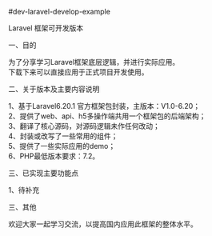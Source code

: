 
#dev-laravel-develop-example

Laravel 框架可开发版本

一、目的

为了分享学习Laravel框架底层逻辑，并进行实际应用。<br/>
下载下来可以直接应用于正式项目开发使用。

二、关于版本及主要内容说明

1、基于Laravel6.20.1 官方框架包封装，主版本：V1.0-6.20；<br/>
2、提供了web、api、h5多操作端共用一个框架包的后端架构；<br/>
3、翻译了核心源码，对源码逻辑未作任何改动；<br/>
4、封装或改写了一些常用的组件；<br/>
5、提供了一些实际应用的demo；<br/>
6、PHP最低版本要求：7.2。<br/>

三、已实现主要功能点

1、待补充


三、其他

欢迎大家一起学习交流，以提高国内应用此框架的整体水平。
